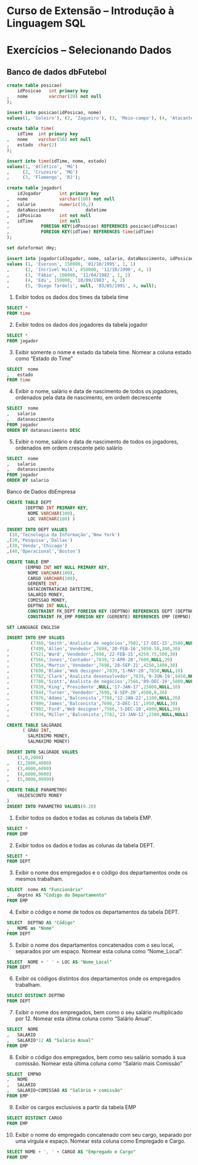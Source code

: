 # Curso de Extensão – Introdução à Linguagem SQL
# Exercícios – Selecionando Dados
## Banco de dados dbFutebol
```sql
create table posicao(
	idPosicao	int primary key 
,	nome		varchar(20) not null
);

insert into posicao(idPosicao, nome)
values(1, 'Goleiro'), (2, 'Zagueiro'), (3, 'Meio-campo'), (4, 'Atacante');

create table time(
	idTime	int primary key
,	nome	varchar(50) not null
,	estado	char(2)
);

insert into time(idTime, nome, estado)
values(1, 'Atlético', 'MG')
,	  (2, 'Cruzeiro', 'MG')	
,	  (3, 'Flamengo', 'RJ');

create table jogador(
	idJogador		int primary key
,	nome			varchar(100) not null
,	salario			numeric(10,2)
,	dataNascimento            datetime
,	idPosicao		int not null 
,	idTime			int null 
,            FOREIGN KEY(idPosicao) REFERENCES posicao(idPosicao)
,            FOREIGN KEY(idTime) REFERENCES time(idTime)
);

set dateformat dmy;

insert into jogador(idJogador, nome, salario, dataNascimento, idPosicao, idTime)
values (1, 'Everson', 150000, '01/10/1995', 1, 1)
,	   (2, 'Incrível Hulk', 850000, '12/10/1990', 4, 1)	
,	   (3, 'Fábio', 100000, '11/04/1982', 1, 2)	
,	   (4, 'Edu', 150000, '10/09/1983', 4, 2)	
,	   (5, 'Diego Tardeli', null, '03/05/1991', 4, null);

```
1. Exibir todos os dados dos times da tabela time
```sql
SELECT *
FROM time
```
2. Exibir todos os dados dos jogadores da tabela jogador
```sql
SELECT *
FROM jogador
```
3. Exibir somente o nome e estado da tabela time. Nomear a coluna estado como “Estado do Time”
```sql
SELECT 	nome
,	estado
FROM time

```
4. Exibir o nome, salário e data de nascimento de todos os jogadores, ordenados pela data de nascimento, em ordem decrescente
```sql
SELECT 	nome
,	salario
,	datanascimento
FROM jogador
ORDER BY datanascimento DESC
```
5. Exibir o nome, salário e data de nascimento de todos os jogadores, ordenados em ordem crescente pelo salário
```sql
SELECT 	nome
,	salario
,	datanascimento
FROM jogador
ORDER BY salario
```
Banco de Dados dbEmpresa
```sql
CREATE TABLE DEPT
       (DEPTNO INT PRIMARY KEY,
        NOME VARCHAR(100),
        LOC VARCHAR(100) )

INSERT INTO DEPT VALUES 
 (10,'Tecnologia da Informação','New York')
,(20,'Pesquisa','Dallas')
,(30,'Venda','Chicago')
,(40,'Operacional','Boston')

CREATE TABLE EMP
       (EMPNO INT NOT NULL PRIMARY KEY,
        NOME VARCHAR(100),
        CARGO VARCHAR(100),
        GERENTE INT,
        DATACONTRATACAO DATETIME,
        SALARIO MONEY,
        COMISSAO MONEY,
        DEPTNO INT NULL,
        CONSTRAINT FK_DEPT FOREIGN KEY (DEPTNO) REFERENCES DEPT (DEPTNO),
        CONSTRAINT FK_EMP FOREIGN KEY (GERENTE) REFERENCES EMP (EMPNO))

SET LANGUAGE ENGLISH

INSERT INTO EMP VALUES
         (7369,'Smith','Analista de negócios',7902,'17-DEC-15',3500,NULL,20)
,        (7499,'Allen','Vendedor',7698,'20-FEB-16',5050.50,300,30)
,        (7521,'Ward','Vendedor',7698,'22-FEB-15',4250.75,500,30)
,        (7566,'Jones','Contador',7839,'2-APR-20',7600,NULL,20)
,        (7654,'Martin','Vendedor',7698,'28-SEP-21',4250,1400,30)
,        (7698,'Blake','Web designer',7839,'1-MAY-20',7850,NULL,10)
,        (7782,'Clark','Analista desenvolvedor',7839,'9-JUN-19',9450,NULL,10)
,        (7788,'Scott','Analista de negócios',7566,'09-DEC-19',5000,NULL,10)
,        (7839,'King','Presidente',NULL,'17-JAN-17',25000,NULL,10)
,        (7844,'Turner','Vendedor',7698,'8-SEP-20',4500,0,30)
,        (7876,'Adams','Balconista',7788,'12-JAN-22',1100,NULL,20)
,        (7900,'James','Balconista',7698,'3-DEC-11',1950,NULL,30)
,        (7902,'Ford','Web designer',7566,'3-DEC-10',4800,NULL,10)
,        (7934,'Miller','Balconista',7782,'23-JAN-12',2300,NULL,NULL)

CREATE TABLE SALGRADE
      ( GRAU INT,
        SALMINIMO MONEY,
        SALMAXIMO MONEY)

INSERT INTO SALGRADE VALUES 
	(1,0,2000)
,	(2,2000,4000)
,	(3,4000,6000)
,	(4,6000,9000)
,	(5,9000,99999)

CREATE TABLE PARAMETRO(
	VALDESCONTO MONEY
)
INSERT INTO PARAMETRO VALUES(0.20)


```
1. Exibir todos os dados e todas as colunas da tabela EMP.
```sql
SELECT *
FROM EMP
```
2. Exibir todos os dados e todas as colunas da tabela DEPT.
```sql
SELECT *
FROM DEPT
```
3. Exibir o nome dos empregados e o código dos departamentos onde os mesmos trabalham.
```sql
SELECT 	nome AS "Funcionário"
,	deptno AS "Código do Departamento"
FROM EMP
```
4. Exibir o código e nome de todos os departamentos da tabela DEPT.
```sql
SELECT 	DEPTNO AS "Código"
,	NOME as "Nome"
FROM DEPT
```
5. Exibir o nome dos departamentos concatenados com o seu local, separados por um espaço. Nomear esta coluna como “Nome_Local”.
```sql
SELECT 	NOME + ' ' + LOC AS "Nome_Local"
FROM DEPT
```
6. Exibir os códigos distintos dos departamentos onde os empregados trabalham.
```sql
SELECT DISTINCT DEPTNO
FROM DEPT
```
7. Exibir o nome dos empregados, bem como o seu salário multiplicado por 12. Nomear esta última coluna como “Salário Anual”.
```sql
SELECT  NOME 
,	SALARIO	
,	SALARIO*12 AS "Salário Anual"
FROM EMP
```
8. Exibir o código dos empregados, bem como seu salário somado à sua comissão. Nomear esta última coluna como “Salário mais Comissão”
```sql
SELECT 	EMPNO
,	NOME
,	SALARIO
,	SALARIO+COMISSAO AS "Salário + comissão"
FROM EMP
```
9. Exibir os cargos exclusivos a partir da tabela EMP
```sql
SELECT DISTINCT	CARGO
FROM EMP
```
10. Exibir o nome do empregado concatenado com seu cargo, separado por uma vírgula e espaço. Nomear esta coluna como Empregado e Cargo.
```sql
SELECT NOME + ', ' + CARGO AS "Empregado e Cargo"
FROM EMP
```
